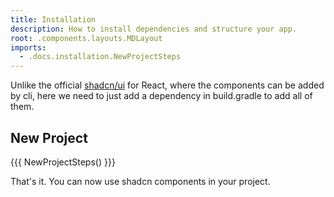 ```yaml
---
title: Installation
description: How to install dependencies and structure your app.
root: .components.layouts.MDLayout
imports:
  - .docs.installation.NewProjectSteps
---
```


Unlike the official [shadcn/ui](https://ui.shadcn.com) for React, where the components can be added by cli, here we need to just add a dependency in build.gradle to add all of them.

## New Project

{{{ NewProjectSteps() }}}

That's it. You can now use shadcn components in your project.